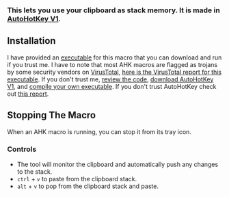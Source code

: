### This lets you use your clipboard as stack memory. It is made in [AutoHotKey V1](https://www.autohotkey.com/). 

## Installation
I have provided an [executable](https://github.com/SP4CEBARsystems/clipboard-stack/blob/main/clipboard%20stack.exe) for this macro that you can download and run if you trust me. I have to note that most AHK macros are flagged as trojans by some security vendors on [VirusTotal](https://www.virustotal.com), [here is the VirusTotal report for this executable](https://www.virustotal.com/gui/file/e4d28746f0c91afd3e47c7e207934aef4d798de5f9c902ea19368aeed3e8b6fc?nocache=1). If you don't trust me, [review the code](https://github.com/SP4CEBARsystems/clipboard-stack/blob/main/clipboard%20stack.ahk), [download AutoHotKey V1](https://www.autohotkey.com/download/ahk-install.exe), and [compile your own executable](https://www.autohotkey.com/docs/v1/Scripts.htm#ahk2exe-run). If you don't trust AutoHotKey check out [this report](https://safeweb.norton.com/report/show?url=autohotkey.com%2Fdownload).

## Stopping The Macro
When an AHK macro is running, you can stop it from its tray icon.

### Controls
- The tool will monitor the clipboard and automatically push any changes to the stack.
- `ctrl` + `v` to paste from the clipboard stack.
- `alt` + `v` to pop from the clipboard stack and paste.

